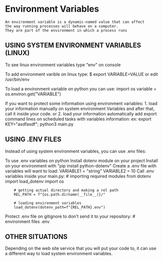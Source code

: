 # Environment Variables
    An environment variable is a dynamic-named value that can affect 
    the way running processes will behave on a computer. 
    They are part of the environment in which a process runs

## USING SYSTEM ENVIRONMENT VARIABLES (LINUX)

To see linux environment variables type "env" on console

To add environment varible on linux type:
    $ export VARIABLE=VALUE
    or edit /usr/bin/env

To load a environment variable on python you can use:
    import os
    variable = os.environ.get("VARIABLE")

If you want to protect some information using environment variables:
    1. load your information manually on system environment Variables
    and after that, call it inside your code.
    or
    2. load your information automatically
        add export command lines on scheduled tasks with variables information:
            ex: export KEY="asdfasdf"; python3 main.py

## USING .ENV FILES

Instead of using system environment variables, you can use .env files:

To use .env variables on python
    Install dotenv module on your project
        Install on your environment with "pip install python-dotenv"
    Create a .env file with variables will want to load:
        VARIABLE1 = "string"
        VARIABLE2 = 10
    Call .env variables inside your main.py:
        # importing required modules
        from dotenv import load_dotenv
        import os
        
        # getting actual directory and making a rel path
        REL_PATH = f"{os.path.dirname(__file__)}/"

        # loading environment variables
        load_dotenv(dotenv_path=f"{REL_PATH}.env")

Protect .env file on gitignore to don't send it to your repository:
    # environment files
    .env

## OTHER SITUATIONS

Depending on the web site service that you will put your code to,
it can use a different way to load system environment variables.